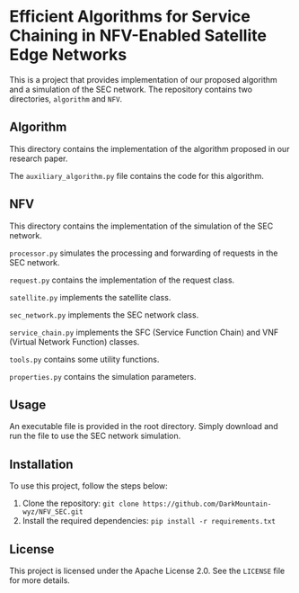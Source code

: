 # Efficient Algorithms for Service Chaining in NFV-Enabled Satellite Edge Networks

This is a project that provides implementation of our proposed algorithm and a simulation of the SEC network.  The repository contains two directories, `algorithm` and `NFV`. 

## Algorithm

 This directory contains the implementation of the algorithm proposed in our research paper. 

The `auxiliary_algorithm.py` file contains the code for this algorithm. 

## NFV

This directory contains the implementation of the simulation of the SEC network. 

`processor.py` simulates the processing and forwarding of requests in the SEC network. 

`request.py`  contains the implementation of the request class.

`satellite.py` implements the satellite class.

`sec_network.py` implements the SEC network class. 

`service_chain.py` implements the SFC (Service Function Chain) and VNF (Virtual Network Function) classes.

`tools.py` contains some utility functions.

`properties.py` contains the simulation parameters.

## Usage

An executable file is provided in the root directory. Simply download and run the file to use the SEC network simulation.

## Installation

To use this project, follow the steps below:

1. Clone the repository: `git clone https://github.com/DarkMountain-wyz/NFV_SEC.git`
2. Install the required dependencies: `pip install -r requirements.txt`

## License

This project is licensed under the Apache License 2.0. See the `LICENSE` file for more details.